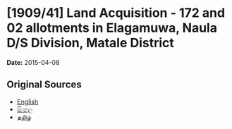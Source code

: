 # [1909/41] Land Acquisition - 172 and 02 allotments in Elagamuwa, Naula D/S Division, Matale District

**Date:** 2015-04-08

## Original Sources

- [English](https://documents.gov.lk/view/extra-gazettes/2015/4/1909-41_E.pdf)
- [සිංහල](https://documents.gov.lk/view/extra-gazettes/2015/4/1909-41_S.pdf)
- [தமிழ்](https://documents.gov.lk/view/extra-gazettes/2015/4/1909-41_T.pdf)
